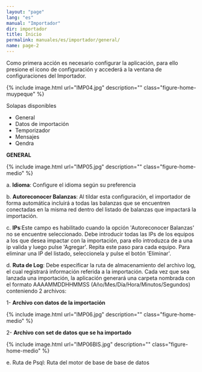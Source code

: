 ```yaml
---
layout: "page"
lang: "es"
manual: "Importador"
dir: importador
title: Inicio
permalink: manuales/es/importador/general/
name: page-2
---
```


Como primera acción es necesario configurar la aplicación, para ello presione el icono de configuración y accederá a la ventana de configuraciones del Importador. 


{% include image.html url="IMP04.jpg" description="" class="figure-home-muypeque" %}

Solapas disponibles 

- General
- Datos de importación
- Temporizador
- Mensajes
- Qendra


**GENERAL**

{% include image.html url="IMP05.jpg" description="" class="figure-home-medio" %}

a. **Idioma**: Configure el idioma según su preferencia

b. **Autoreconocer Balanzas**: Al tildar esta configuración, el importador de forma automática incluirá a todas las balanzas que se encuentren conectadas en la misma red dentro del listado de balanzas que impactará la importación.

c. **IPs**:Este campo es habilitado cuando la opción 'Autoreconocer Balanzas' no se encuentre seleccionado. 
Debe introducir todas las IPs de los equipos a los que desea impactar con la importación, para ello introduzca de a una ip valida y luego pulse 'Agregar'. Repita este paso para cada equipo. 
Para eliminar una IP del listado, seleccionela y pulse el botón 'Eliminar'.

d. **Ruta de Log**: Debe especificar la ruta de almacenamiento del archivo log, el cual registrará información referida a la importación.
Cada vez que sea lanzada una importación, la aplicación generará una carpeta nombrada con el formato AAAAMMDDHHMMSS (Año/Mes/Día/Hora/Minutos/Segundos) conteniendo 2 archivos:

1- **Archivo con datos de la importación**

{% include image.html url="IMP06.jpg" description="" class="figure-home-medio" %}


2- **Archivo con set de datos que se ha importado**

{% include image.html url="IMP06BIS.jpg" description="" class="figure-home-medio" %}


e. Ruta de Psql: Ruta del motor de base de base de datos

